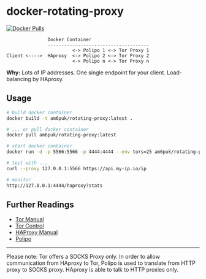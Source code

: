 docker-rotating-proxy
=====================

[![Docker Pulls](https://img.shields.io/docker/pulls/am6puk/rotating-proxy?style=flat-square)](https://hub.docker.com/r/am6puk/rotating-proxy)

```
               Docker Container
               -------------------------------------
                        <-> Polipo 1 <-> Tor Proxy 1
Client <---->  HAproxy  <-> Polipo 2 <-> Tor Proxy 2
                        <-> Polipo n <-> Tor Proxy n
```

__Why:__ Lots of IP addresses. One single endpoint for your client.
Load-balancing by HAproxy.

Usage
-----

```bash
# build docker container
docker build -t am6puk/rotating-proxy:latest .

# ... or pull docker container
docker pull am6puk/rotating-proxy:latest

# start docker container
docker run -d -p 5566:5566 -p 4444:4444 --env tors=25 am6puk/rotating-proxy

# test with ...
curl --proxy 127.0.0.1:5566 https://api.my-ip.io/ip

# monitor
http://127.0.0.1:4444/haproxy?stats
```


Further Readings
----------------

 * [Tor Manual](https://www.torproject.org/docs/tor-manual.html.en)
 * [Tor Control](https://www.thesprawl.org/research/tor-control-protocol/)
 * [HAProxy Manual](http://cbonte.github.io/haproxy-dconv/configuration-1.5.html)
 * [Polipo](http://www.pps.univ-paris-diderot.fr/~jch/software/polipo/)

--------------

Please note: Tor offers a SOCKS Proxy only. In order to allow communication
from HAproxy to Tor, Polipo is used to translate from HTTP proxy to SOCKS proxy.
HAproxy is able to talk to HTTP proxies only.

